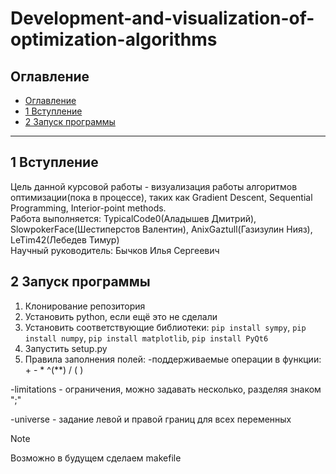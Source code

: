 # Development-and-visualization-of-optimization-algorithms
## Оглавление
- [Оглавление](#оглавление)
- [1 Вступление](#1-вступление)
- [2 Запуск программы](#2-запуск-программы)
***
## 1 Вступление
Цель данной курсовой работы - визуализация работы алгоритмов оптимизации(пока в процессе), таких как Gradient Descent, Sequential Programming, Interior-point methods.  
Работа выполняется: TypicalCode0(Аладышев Дмитрий), SlowpokerFace(Шестиперстов Валентин), AnixGaztull(Газизулин Нияз), LeTim42(Лебедев Тимур)  
Научный руководитель: Бычков Илья Сергеевич
## 2 Запуск программы 
1. Клонирование репозитория
2. Установить python, если ещё это не сделали
3. Установить соответствующие библиотеки: `pip install sympy`, `pip install numpy`, `pip install matplotlib`, `pip install PyQt6`
4. Запустить setup.py
5. Правила заполнения полей:
  -поддерживаемые операции в функции: + - * ^(**) / ( )
   
  -limitations - ограничения, можно задавать несколько, разделяя знаком ";"  
  
  -universe - задание левой и правой границ для всех переменных  
  
> [!NOTE]
> Возможно в будущем сделаем makefile

